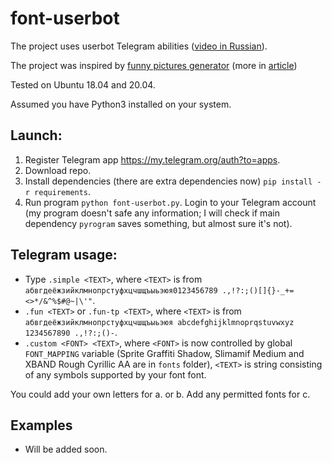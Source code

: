 # font-userbot

The project uses userbot Telegram abilities ([video in Russian](https://www.youtube.com/watch?v=fpKODiSHL24)).

The project was inspired by [funny pictures generator](https://stardisk.xyz/funpics/) (more in [article](https://tjournal.ru/internet/88873-veselye-kartinki-generator-teksta-s-bukvami-chelovechkami-iz-populyarnogo-detskogo-zhurnala)) 

Tested on Ubuntu 18.04 and 20.04.

Assumed you have Python3 installed on your system.

## Launch:
1. Register Telegram app https://my.telegram.org/auth?to=apps.
2. Download repo.
3. Install dependencies (there are extra dependencies now) `pip install -r requirements`.
4. Run program `python font-userbot.py`. Login to your Telegram account (my program doesn't safe any information; I will check if main dependency `pyrogram` saves something, but almost sure it's not).

## Telegram usage:
 - Type `.simple <TEXT>`, where `<TEXT>` is from `абвгдеёжзийклмнопрстуфхцчшщъыьэюя0123456789 .,!?:;()[]{}-_+=<>*/&^%$#@~|\'"`.
 - `.fun <TEXT>` or `.fun-tp <TEXT>`, where `<TEXT>` is from `абвгдеёжзийклмнопрстуфхцчшщъыьэюя abcdefghijklmnoprqstuvwxyz 1234567890 .,!?:;()-`.
 - `.custom <FONT> <TEXT>`, where `<FONT>` is now controlled by global `FONT_MAPPING` variable (Sprite Graffiti Shadow, Slimamif Medium and XBAND Rough Cyrillic AA are in `fonts` folder), `<TEXT>` is string consisting of any symbols supported by your font font.

You could add your own letters for a. or b. Add any permitted fonts for c.

## Examples
 - Will be added soon.

